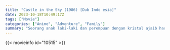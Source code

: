 ```yaml
---
title: "Castle in the Sky (1986) [Dub Indo esia]"
date: 2023-10-18T10:49:17Z
tags: ["Movie"]
categories: ["Anime", "Adventure", "Family"]
summary: "Seorang anak laki-laki dan perempuan dengan kristal ajaib harus berpacu melawan bajak laut dan agen asing dalam mencari kastil terapung yang legendaris."
---
```



  <mux-player stream-type="on-demand"
  src="https://kp3d-my.sharepoint.com/personal/ryoo_kp3d_onmicrosoft_com/_layouts/15/download.aspx?share=EVJZhiKzp35Ah_dLJ8VwecMBGNKnL2CcopHK1eWEP-b_iA" prefer-playback="mse" controls>
 
  </mux-player>
  

{{< movieinfo id="10515" >}}

  <script src="https://cdn.jsdelivr.net/npm/@mux/mux-player"></script>
  
   <script type="application/ld+json">
 {
  "@context": "https://schema.org/",
  "@type": "VideoObject",
  "name": "Castle in the Sky (1986)",
  "contentUrl": "https://stream.mux.com/XF7p01AwR5dwecplf4LUYbaRjYI7SqNNJ1mevI32gVUc.m3u8",
  "thumbnailUrl": "https://www.themoviedb.org/t/p/original/6ICcmfEYUwMO7iW2owcHDHdzLJG.jpg?width=314&fit_mode=preserve&time=25",
  "uploadDate": "2023-10-18T10:49:17Z",
}

</script>